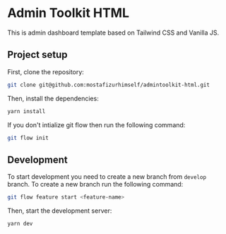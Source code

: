 # Admin Toolkit HTML

This is admin dashboard template based on Tailwind CSS and Vanilla JS.

## Project setup

First, clone the repository:

```bash
git clone git@github.com:mostafizurhimself/admintoolkit-html.git
```

Then, install the dependencies:

```bash
yarn install
```

If you don't intialize git flow then run the following command:

```bash
git flow init
```

## Development

To start development you need to create a new branch from `develop` branch. To create a new branch run the following command:

```bash
git flow feature start <feature-name>
```

Then, start the development server:

```bash
yarn dev
```
